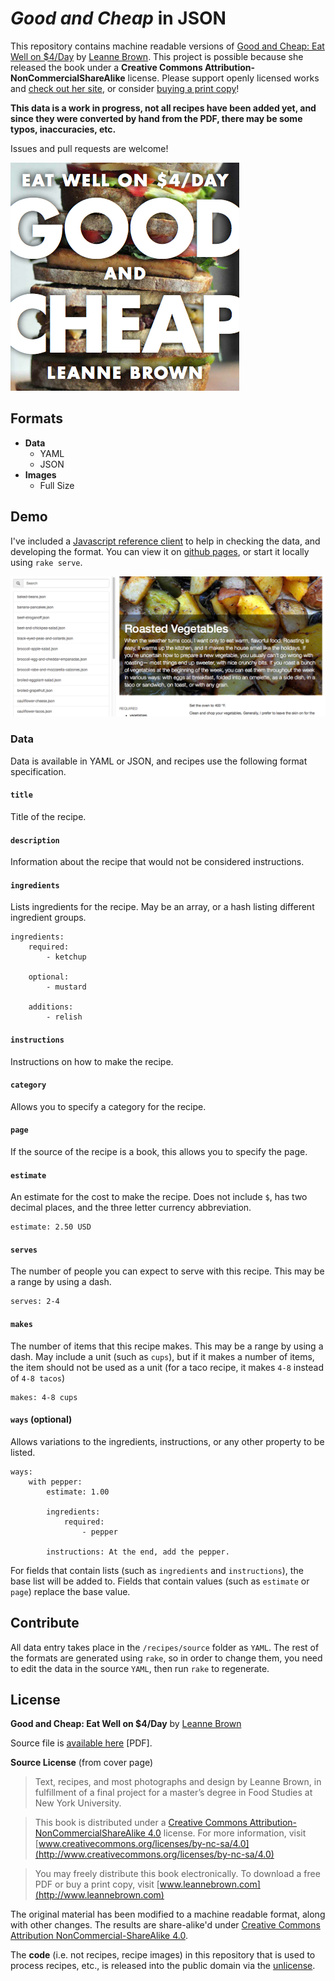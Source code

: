 # *Good and Cheap* in JSON

This repository contains machine readable versions of [Good and Cheap: Eat Well on $4/Day](http://www.leannebrown.com/buy/good-and-cheap) by [Leanne Brown](http://www.leannebrown.com). This project is possible because she released the book under a **Creative Commons Attribution-NonCommercialShareAlike** license. Please support openly licensed works and [check out her site](http://www.leannebrown.com), or consider [buying a print copy](http://www.leannebrown.com/buy/good-and-cheap)!

**This data is a work in progress, not all recipes have been added yet, and since they were converted by hand from the PDF, there may be some typos, inaccuracies, etc.** 

Issues and pull requests are welcome!

![cover-image](readme-2.png)

## Formats

- **Data**
	- YAML
	- JSON
- **Images**
	- Full Size

## Demo
I've included a [Javascript reference client](http://alexking.github.io/good-and-cheap/) to help in checking the data, and developing the format. You can view it on [github pages](http://alexking.github.io/good-and-cheap/), or start it locally using `rake serve`.

![reference](readme-1.png)

### Data
Data is available in YAML or JSON, and recipes use the following format specification. 

#### `title`
Title of the recipe.

#### `description`
Information about the recipe that would not be considered instructions.

#### `ingredients`
Lists ingredients for the recipe. May be an array, or a hash listing different ingredient groups.

	ingredients:
		required: 
			- ketchup

		optional: 
			- mustard

		additions: 
			- relish

#### `instructions`
Instructions on how to make the recipe.

#### `category`
Allows you to specify a category for the recipe.

#### `page`
If the source of the recipe is a book, this allows you to specify the page. 

#### `estimate`
An estimate for the cost to make the recipe. Does not include `$`, has two decimal places, and the three letter currency abbreviation. 

	estimate: 2.50 USD

#### `serves`
The number of people you can expect to serve with this recipe. This may be a range by using a dash.

	serves: 2-4

#### `makes`
The number of items that this recipe makes. This may be a range by using a dash. May include a unit (such as `cups`), but if it makes a number of items, the item should not be used as a unit (for a taco recipe, it makes `4-8` instead of `4-8 tacos`)

	makes: 4-8 cups

#### `ways` (optional)
Allows variations to the ingredients, instructions, or any other property to be listed. 

	ways:
		with pepper:
			estimate: 1.00
		
			ingredients:
				required:
					- pepper

			instructions: At the end, add the pepper.

For fields that contain lists (such as `ingredients` and `instructions`), the base list will be added to. Fields that contain values (such as `estimate` or `page`) replace the base value.


## Contribute
All data entry takes place in the `/recipes/source` folder as `YAML`. The rest of the formats are generated using `rake`, so in order to change them, you need to edit the data in the source `YAML`, then run `rake` to regenerate. 

## License
**Good and Cheap: Eat Well on $4/Day** by [Leanne Brown](http://www.leannebrown.com)

Source file is [available here](http://www.leannebrown.com/good-and-cheap.pdf) [PDF].

**Source License** (from cover page)

> Text, recipes, and most photographs and design by Leanne Brown, in fulfillment of a final project for a master’s degree in Food Studies at New York University.

> This book is distributed under a [Creative Commons Attribution-NonCommercialShareAlike 4.0](http://www.creativecommons.org/licenses/by-nc-sa/4.0) license. For more information, visit [www.creativecommons.org/licenses/by-nc-sa/4.0](http://www.creativecommons.org/licenses/by-nc-sa/4.0)

> You may freely distribute this book electronically. To download a free PDF or buy a print copy, visit [www.leannebrown.com](http://www.leannebrown.com)

The original material has been modified to a machine readable format, along with other changes. The results are share-alike'd under [Creative Commons Attribution NonCommercial-ShareAlike 4.0](http://www.creativecommons.org/licenses/by-nc-sa/4.0).

The **code** (i.e. not recipes, recipe images) in this repository that is used to process recipes, etc., is released into the public domain via the [unlicense](http://unlicense.org). 

